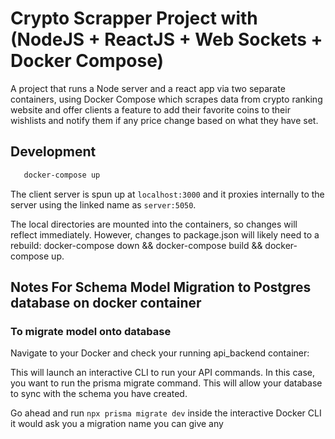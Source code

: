 # Crypto Scrapper Project with (NodeJS + ReactJS + Web Sockets  + Docker Compose)

A project that runs a Node server and a react app via two separate containers, using Docker Compose which scrapes data from crypto ranking website and 
offer clients a feature to add their favorite coins to their wishlists and notify them if any price change based on what they have set.

## Development
```sh
   docker-compose up
   ```
   
The client server is spun up at ```localhost:3000``` and it proxies internally to the server using the linked name as ```server:5050```.

The local directories are mounted into the containers, so changes will reflect immediately. However, changes to package.json will likely need to a rebuild: docker-compose down && docker-compose build && docker-compose up.

## Notes For Schema Model Migration to Postgres database on docker container

### To migrate model onto database

Navigate to your Docker and check your running api_backend container:

This will launch an interactive CLI to run your API commands. In this case, you want to run the prisma migrate command. This will allow your database to sync with the schema you have created.

Go ahead and run ```npx prisma migrate dev``` inside the interactive Docker CLI it would ask you a migration name you can give any
